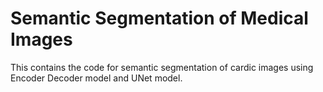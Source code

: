 # Semantic Segmentation of Medical Images
This contains the code for semantic segmentation of cardic images using Encoder Decoder model and UNet model.

